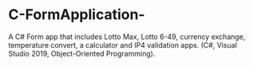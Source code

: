 # C-FormApplication-
A C# Form app that includes Lotto Max, Lotto 6-49, currency exchange, temperature convert, a calculator and IP4 validation apps. (C#, Visual Studio 2019, Object-Oriented Programming).
